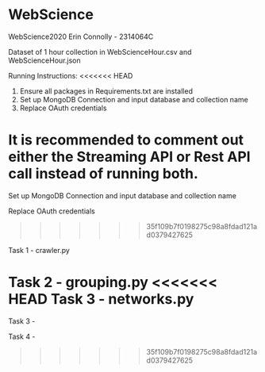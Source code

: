 # WebScience
WebScience2020
Erin Connolly - 2314064C

Dataset of 1 hour collection in WebScienceHour.csv and WebScienceHour.json

Running Instructions:
<<<<<<< HEAD
1. Ensure all packages in Requirements.txt are installed
2. Set up MongoDB Connection and input database and collection name
3. Replace OAuth credentials

It is recommended to comment out either the Streaming API or Rest API call instead of running both.
=======

Set up MongoDB Connection and input database and collection name

Replace OAuth credentials
>>>>>>> 35f109b7f0198275c98a8fdad121ad0379427625


Task 1 - crawler.py

Task 2 - grouping.py
<<<<<<< HEAD
Task 3 - networks.py
=======

Task 3 - 

Task 4 - 
>>>>>>> 35f109b7f0198275c98a8fdad121ad0379427625
